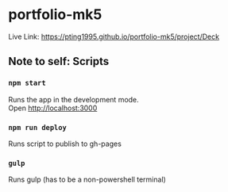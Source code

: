 # portfolio-mk5

Live Link: https://pting1995.github.io/portfolio-mk5/project/Deck

## Note to self: Scripts

### `npm start`

Runs the app in the development mode.\
Open [http://localhost:3000](http://localhost:3000)

### `npm run deploy`

Runs script to publish to gh-pages

### `gulp`

Runs gulp (has to be a non-powershell terminal)